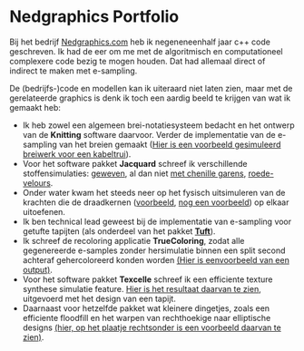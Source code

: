 # Nedgraphics Portfolio

Bij het bedrijf [Nedgraphics.com](https://nedgraphics.com/studio/jacquard-studio/) heb ik negeneneenhalf jaar c++ code geschreven. Ik had de eer om me met de algoritmisch en computationeel complexere code bezig te mogen houden. Dat had allemaal direct of indirect te maken met e-sampling.

De (bedrijfs-)code en modellen kan ik uiteraard niet laten zien, maar met de gerelateerde graphics is denk ik toch een aardig beeld te krijgen van wat ik gemaakt heb:

- Ik heb zowel een algemeen brei-notatiesysteem bedacht en het ontwerp van de **Knitting** software daarvoor. Verder de implementatie van de e-sampling van het breien gemaakt ([Hier is een voorbeeld gesimuleerd breiwerk voor een kabeltrui](./img/Kabeltrui.jpg)).
- Voor het software pakket **Jacquard** schreef ik verschillende stoffensimulaties: [geweven](./img/Tai_Mahal_ft_bk.jpg), al dan niet [met chenille garens](./img/Chenille_front_back.jpg), [roede-velours](./img/WireVelvet.jpg). 
- Onder water kwam het steeds neer op het fysisch uitsimuleren van de krachten die de draadkernen ([voorbeeld](./img/Draadkernen_1.jpg), [nog een voorbeeld](./img/Draadkernen_2.jpg)) op elkaar uitoefenen. 
- Ik ben technical lead geweest bij de implementatie van e-sampling voor getufte tapijten (als onderdeel van het pakket [**Tuft**](https://nedgraphics.com/product/tuft-2/)).
- Ik schreef de recoloring applicatie **TrueColoring**, zodat alle gegenereerde e-samples zonder hersimulatie binnen een split second achteraf gehercoloreerd konden worden [(Hier is eenvoorbeeld van een output)](./img/v6594_shaded_old_colors.pdf).
- Voor het software pakket **Texcelle** schreef ik een efficiente texture synthese simulatie feature. [Hier is het resultaat daarvan te zien](img/2025-04-28-14-13-31-image.png), uitgevoerd met het design van een tapijt. 
- Daarnaast voor hetzelfde pakket wat kleinere dingetjes, zoals een efficiente floodfill en het warpen van rechthoekige naar elliptische designs [(hier, op het plaatje rechtsonder is een voorbeeld daarvan te zien)](https://nedgraphics.com/product/texcelle-design-software/).
